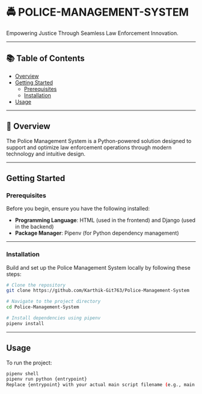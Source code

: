# 🚔 POLICE-MANAGEMENT-SYSTEM

Empowering Justice Through Seamless Law Enforcement Innovation.

---

## 📚 Table of Contents
- [Overview](#overview)
- [Getting Started](#getting-started)
  - [Prerequisites](#prerequisites)
  - [Installation](#installation)
- [Usage](#usage)

---

## 🧐 Overview

The Police Management System is a Python-powered solution designed to support and optimize law enforcement operations through modern technology and intuitive design.

---

## Getting Started

### Prerequisites

Before you begin, ensure you have the following installed:

- **Programming Language**: HTML (used in the frontend) and Django (used in the backend)
- **Package Manager**: Pipenv (for Python dependency management)

---

### Installation

Build and set up the Police Management System locally by following these steps:

```bash
# Clone the repository
git clone https://github.com/Karthik-Git763/Police-Management-System

# Navigate to the project directory
cd Police-Management-System

# Install dependencies using pipenv
pipenv install
```
---
## Usage
To run the project:

```bash
pipenv shell
pipenv run python {entrypoint}
Replace {entrypoint} with your actual main script filename (e.g., main.py or app.py).
```
